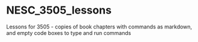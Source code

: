 # NESC_3505_lessons
Lessons for 3505 - copies of book chapters with commands as markdown, and empty code boxes to type and run commands
